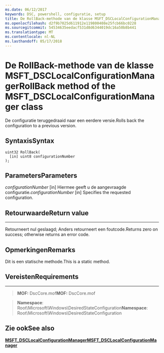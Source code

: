 ```yaml
---
ms.date: 06/12/2017
keywords: DSC, powershell, configuratie, setup
title: De RollBack-methode van de klasse MSFT_DSCLocalConfigurationManager
ms.openlocfilehash: d2f9b7025d611912e119800408e25fcb66bc0228
ms.sourcegitcommit: 54534635eedacf531d8d6344019dc16a50b8b441
ms.translationtype: MT
ms.contentlocale: nl-NL
ms.lasthandoff: 05/17/2018
---
```

# <a name="rollback-method-of-the-msftdsclocalconfigurationmanager-class"></a><span data-ttu-id="4052e-103">De RollBack-methode van de klasse MSFT_DSCLocalConfigurationManager</span><span class="sxs-lookup"><span data-stu-id="4052e-103">RollBack method of the MSFT_DSCLocalConfigurationManager class</span></span>

<span data-ttu-id="4052e-104">De configuratie teruggedraaid naar een eerdere versie.</span><span class="sxs-lookup"><span data-stu-id="4052e-104">Rolls back the configuration to a previous version.</span></span>

<a name="syntax"></a><span data-ttu-id="4052e-105">Syntaxis</span><span class="sxs-lookup"><span data-stu-id="4052e-105">Syntax</span></span>
------

```mof
uint32 RollBack(
  [in] uint8 configurationNumber
);
```

<a name="parameters"></a><span data-ttu-id="4052e-106">Parameters</span><span class="sxs-lookup"><span data-stu-id="4052e-106">Parameters</span></span>
----------

<span data-ttu-id="4052e-107">*configurationNumber* \[in\] Hiermee geeft u de aangevraagde configuratie.</span><span class="sxs-lookup"><span data-stu-id="4052e-107">*configurationNumber* \[in\] Specifies the requested configuration.</span></span>

## <a name="return-value"></a><span data-ttu-id="4052e-108">Retourwaarde</span><span class="sxs-lookup"><span data-stu-id="4052e-108">Return value</span></span>
------------

<span data-ttu-id="4052e-109">Retourneert nul geslaagd; Anders retourneert een foutcode.</span><span class="sxs-lookup"><span data-stu-id="4052e-109">Returns zero on success; otherwise returns an error code.</span></span>

## <a name="remarks"></a><span data-ttu-id="4052e-110">Opmerkingen</span><span class="sxs-lookup"><span data-stu-id="4052e-110">Remarks</span></span>

<span data-ttu-id="4052e-111">Dit is een statische methode.</span><span class="sxs-lookup"><span data-stu-id="4052e-111">This is a static method.</span></span>

## <a name="requirements"></a><span data-ttu-id="4052e-112">Vereisten</span><span class="sxs-lookup"><span data-stu-id="4052e-112">Requirements</span></span>
------------
><span data-ttu-id="4052e-113">**MOF:** DscCore.mof</span><span class="sxs-lookup"><span data-stu-id="4052e-113">**MOF:** DscCore.mof</span></span>

><span data-ttu-id="4052e-114">**Namespace**: Root\Microsoft\Windows\DesiredStateConfiguration</span><span class="sxs-lookup"><span data-stu-id="4052e-114">**Namespace**: Root\Microsoft\Windows\DesiredStateConfiguration</span></span>


## <a name="see-also"></a><span data-ttu-id="4052e-115">Zie ook</span><span class="sxs-lookup"><span data-stu-id="4052e-115">See also</span></span>


[<span data-ttu-id="4052e-116">**MSFT_DSCLocalConfigurationManager**</span><span class="sxs-lookup"><span data-stu-id="4052e-116">**MSFT_DSCLocalConfigurationManager**</span></span>](msft-dsclocalconfigurationmanager.md)